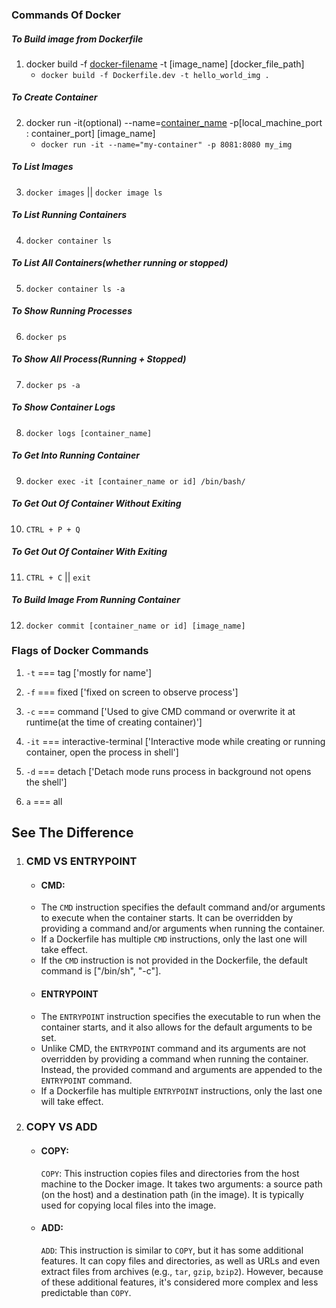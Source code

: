### Commands Of Docker

##### To Build image from Dockerfile
1. docker build -f [docker-filename](optional) -t [image_name] [docker_file_path]
    - `docker build -f Dockerfile.dev -t hello_world_img .`


##### To Create Container
2. docker run -it(optional) --name=[container_name](optional) -p[local_machine_port : container_port] [image_name] 
    - `docker run -it --name="my-container" -p 8081:8080 my_img`


##### To List Images
3. `docker images` || `docker image ls`


##### To List Running Containers
4. `docker container ls`


##### To List All Containers(whether running or stopped)
5. `docker container ls -a`


##### To Show Running Processes
6. `docker ps`


##### To Show All Process(Running + Stopped)
7. `docker ps -a`


##### To Show Container Logs
8. `docker logs [container_name]`


##### To Get Into Running Container 
9. `docker exec -it [container_name or id] /bin/bash/`


##### To Get Out Of Container Without Exiting
10. `CTRL + P + Q`


##### To Get Out Of Container With Exiting
11. `CTRL + C` || `exit`


##### To Build Image From Running Container
12. `docker commit [container_name or id] [image_name]`




### Flags of Docker Commands

1. `-t` === tag ['mostly for name']

2. `-f` === fixed ['fixed on screen to observe process']

3. `-c` === command ['Used to give CMD command or overwrite it at runtime(at the time of creating container)']

4. `-it` === interactive-terminal ['Interactive mode while creating or running container, open the process in shell']

5. `-d` === detach ['Detach mode runs process in background not opens the shell']


6. `a` === all



## See The Difference

1. ### CMD VS ENTRYPOINT

    - #### CMD:
    * The `CMD` instruction specifies the default command and/or arguments to execute when the container starts. It can be overridden by providing a command and/or arguments when running the container.
    * If a Dockerfile has multiple `CMD` instructions, only the last one will take effect.
    * If the `CMD` instruction is not provided in the Dockerfile, the default command is ["/bin/sh", "-c"].

    - #### ENTRYPOINT
    * The `ENTRYPOINT` instruction specifies the executable to run when the container starts, and it also allows for the default arguments to be set.
    * Unlike CMD, the `ENTRYPOINT` command and its arguments are not overridden by providing a command when running the container. Instead, the provided command and arguments are appended to the `ENTRYPOINT` command.
    * If a Dockerfile has multiple `ENTRYPOINT` instructions, only the last one will take effect.

2. ### COPY VS ADD
    - #### COPY:
        `COPY`: This instruction copies files and directories from the host machine to the Docker image. It takes two arguments: a source path (on the host) and a destination path (in the image). It is typically used for copying local files into the image.
    
    - #### ADD:
        `ADD`: This instruction is similar to `COPY`, but it has some additional features. It can copy files and directories, as well as URLs and even extract files from archives (e.g., `tar`, `gzip`, `bzip2`). However, because of these additional features, it's considered more complex and less predictable than `COPY`.
